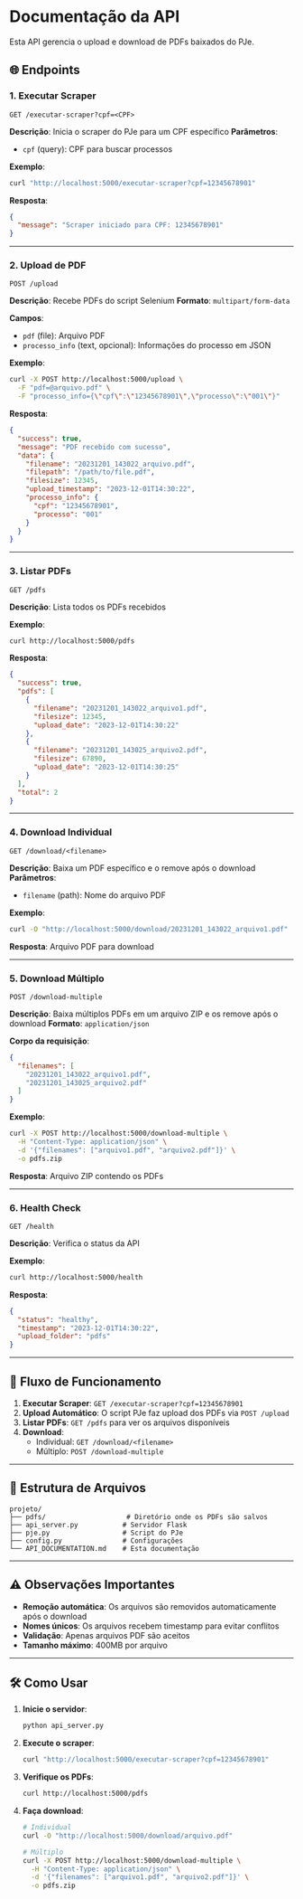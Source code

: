 # Documentação da API

Esta API gerencia o upload e download de PDFs baixados do PJe.

## 🌐 Endpoints

### 1. **Executar Scraper**
```
GET /executar-scraper?cpf=<CPF>
```
**Descrição**: Inicia o scraper do PJe para um CPF específico
**Parâmetros**:
- `cpf` (query): CPF para buscar processos

**Exemplo**:
```bash
curl "http://localhost:5000/executar-scraper?cpf=12345678901"
```

**Resposta**:
```json
{
  "message": "Scraper iniciado para CPF: 12345678901"
}
```

---

### 2. **Upload de PDF**
```
POST /upload
```
**Descrição**: Recebe PDFs do script Selenium
**Formato**: `multipart/form-data`

**Campos**:
- `pdf` (file): Arquivo PDF
- `processo_info` (text, opcional): Informações do processo em JSON

**Exemplo**:
```bash
curl -X POST http://localhost:5000/upload \
  -F "pdf=@arquivo.pdf" \
  -F "processo_info={\"cpf\":\"12345678901\",\"processo\":\"001\"}"
```

**Resposta**:
```json
{
  "success": true,
  "message": "PDF recebido com sucesso",
  "data": {
    "filename": "20231201_143022_arquivo.pdf",
    "filepath": "/path/to/file.pdf",
    "filesize": 12345,
    "upload_timestamp": "2023-12-01T14:30:22",
    "processo_info": {
      "cpf": "12345678901",
      "processo": "001"
    }
  }
}
```

---

### 3. **Listar PDFs**
```
GET /pdfs
```
**Descrição**: Lista todos os PDFs recebidos

**Exemplo**:
```bash
curl http://localhost:5000/pdfs
```

**Resposta**:
```json
{
  "success": true,
  "pdfs": [
    {
      "filename": "20231201_143022_arquivo1.pdf",
      "filesize": 12345,
      "upload_date": "2023-12-01T14:30:22"
    },
    {
      "filename": "20231201_143025_arquivo2.pdf",
      "filesize": 67890,
      "upload_date": "2023-12-01T14:30:25"
    }
  ],
  "total": 2
}
```

---

### 4. **Download Individual**
```
GET /download/<filename>
```
**Descrição**: Baixa um PDF específico e o remove após o download
**Parâmetros**:
- `filename` (path): Nome do arquivo PDF

**Exemplo**:
```bash
curl -O "http://localhost:5000/download/20231201_143022_arquivo1.pdf"
```

**Resposta**: Arquivo PDF para download

---

### 5. **Download Múltiplo**
```
POST /download-multiple
```
**Descrição**: Baixa múltiplos PDFs em um arquivo ZIP e os remove após o download
**Formato**: `application/json`

**Corpo da requisição**:
```json
{
  "filenames": [
    "20231201_143022_arquivo1.pdf",
    "20231201_143025_arquivo2.pdf"
  ]
}
```

**Exemplo**:
```bash
curl -X POST http://localhost:5000/download-multiple \
  -H "Content-Type: application/json" \
  -d '{"filenames": ["arquivo1.pdf", "arquivo2.pdf"]}' \
  -o pdfs.zip
```

**Resposta**: Arquivo ZIP contendo os PDFs

---

### 6. **Health Check**
```
GET /health
```
**Descrição**: Verifica o status da API

**Exemplo**:
```bash
curl http://localhost:5000/health
```

**Resposta**:
```json
{
  "status": "healthy",
  "timestamp": "2023-12-01T14:30:22",
  "upload_folder": "pdfs"
}
```

---

## 🔄 Fluxo de Funcionamento

1. **Executar Scraper**: `GET /executar-scraper?cpf=12345678901`
2. **Upload Automático**: O script PJe faz upload dos PDFs via `POST /upload`
3. **Listar PDFs**: `GET /pdfs` para ver os arquivos disponíveis
4. **Download**: 
   - Individual: `GET /download/<filename>`
   - Múltiplo: `POST /download-multiple`

---

## 📁 Estrutura de Arquivos

```
projeto/
├── pdfs/                    # Diretório onde os PDFs são salvos
├── api_server.py           # Servidor Flask
├── pje.py                  # Script do PJe
├── config.py               # Configurações
└── API_DOCUMENTATION.md    # Esta documentação
```

---

## ⚠️ Observações Importantes

- **Remoção automática**: Os arquivos são removidos automaticamente após o download
- **Nomes únicos**: Os arquivos recebem timestamp para evitar conflitos
- **Validação**: Apenas arquivos PDF são aceitos
- **Tamanho máximo**: 400MB por arquivo

---

## 🛠️ Como Usar

1. **Inicie o servidor**:
   ```bash
   python api_server.py
   ```

2. **Execute o scraper**:
   ```bash
   curl "http://localhost:5000/executar-scraper?cpf=12345678901"
   ```

3. **Verifique os PDFs**:
   ```bash
   curl http://localhost:5000/pdfs
   ```

4. **Faça download**:
   ```bash
   # Individual
   curl -O "http://localhost:5000/download/arquivo.pdf"
   
   # Múltiplo
   curl -X POST http://localhost:5000/download-multiple \
     -H "Content-Type: application/json" \
     -d '{"filenames": ["arquivo1.pdf", "arquivo2.pdf"]}' \
     -o pdfs.zip
   ``` 
